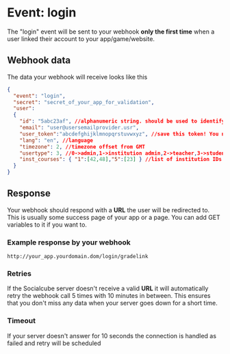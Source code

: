# Event: login

The "login" event will be sent to your webhook **only the first time** when a user linked their account to your app/game/website.

## Webhook data

The data your webhook will receive looks like this

```json
{
  "event": "login",
  "secret": "secret_of_your_app_for_validation",
  "user": 
  {
    "id": "5abc23af", //alphanumeric string. should be used to identify user since email can be changed
    "email": "user@usersemailprovider.usr",
    "user_token":"abcdefghijklmnopqrstuvwxyz", //save this token! You need this to make REST API requests
    "lang": "en", //language
    "timezone": 2, //timezone offset from GMT
    "usertype": 3, //0->admin,1->institution admin,2->teacher,3->student
    "inst_courses": { "1":[42,48],"5":[23] } //list of institution IDs and which courses in these institutions the user is a member of
  }
}
```

## Response
Your webhook should respond with a **URL** the user will be redirected to. This is usually some success page of your app or a page. You can add GET variables to it if you want to.

### Example response by your webhook
```
http://your_app.yourdomain.dom/login/gradelink
```

### Retries
If the Socialcube server doesn't receive a valid **URL** it will automatically retry the webhook call 5 times with 10 minutes in between. This ensures that you don't miss any data when your server goes down for a short time.

### Timeout
If your server doesn't answer for 10 seconds the connection is handled as failed and retry will be scheduled